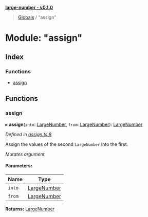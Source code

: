 **[large-number - v0.1.0](../README.md)**

> [Globals](../globals.md) / "assign"

# Module: "assign"

## Index

### Functions

* [assign](_assign_.md#assign)

## Functions

### assign

▸ **assign**(`into`: [LargeNumber](../interfaces/_types_.largenumber.md), `from`: [LargeNumber](../interfaces/_types_.largenumber.md)): [LargeNumber](../interfaces/_types_.largenumber.md)

*Defined in [assign.ts:8](https://github.com/zimmed/large-number/blob/0e73db7/src/assign.ts#L8)*

Assign the values of the second `LargeNumber` into the first.

*Mutates argument*

#### Parameters:

Name | Type |
------ | ------ |
`into` | [LargeNumber](../interfaces/_types_.largenumber.md) |
`from` | [LargeNumber](../interfaces/_types_.largenumber.md) |

**Returns:** [LargeNumber](../interfaces/_types_.largenumber.md)
